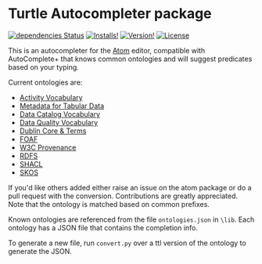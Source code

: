 # Turtle Autocompleter package
[![dependencies Status](https://david-dm.org/thomsonreuters/AtomOntologyCompleter/status.svg)](https://david-dm.org/thomsonreuters/AtomOntologyCompleter)
[![Installs!](https://img.shields.io/apm/dm/atom-clock.svg?style=flat-square)](https://atom.io/packages/turtle-completer)
[![Version!](https://img.shields.io/apm/v/atom-clock.svg?style=flat-square)](https://atom.io/packages/turtle-completer)
[![License](https://img.shields.io/apm/l/atom-clock.svg?style=flat-square)](https://github.com/thomsonreuters/AtomOntologyCompleter/blob/master/LICENSE)

This is an autocompleter for the [Atom](http://atom.io) editor, compatible with AutoComplete+ that knows common ontologies and will suggest predicates based on your typing.

Current ontologies are:
* [Activity Vocabulary](http://dublincore.org/documents/dcmi-terms/)
* [Metadata for Tabular Data](https://www.w3.org/TR/tabular-metadata/)
* [Data Catalog Vocabulary](https://www.w3.org/TR/vocab-dcat/)
* [Data Quality Vocabulary](http://www.w3.org/TR/vocab-dqv)
* [Dublin Core & Terms](http://dublincore.org/documents/dcmi-terms/)
* [FOAF](http://xmlns.com/foaf/spec/)
* [W3C Provenance](https://www.w3.org/TR/2013/REC-prov-o-20130430/)
* [RDFS](https://www.w3.org/TR/rdf-schema/)
* [SHACL](https://www.w3.org/TR/shacl/)
* [SKOS](https://www.w3.org/2009/08/skos-reference/skos.html)

If you'd like others added either raise an issue on the atom package or do a pull request with the conversion. Contributions are greatly appreciated.  Note that the ontology is matched based on common prefixes.

Known ontologies are referenced from the file `ontologies.json` in `\lib`. Each ontology has a JSON file that contains the completion info.

To generate a new file, run `convert.py` over a ttl version of the ontology to generate the JSON.
